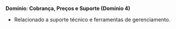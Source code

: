 **Domínio**: **Cobrança, Preços e Suporte (Domínio 4)**

- Relacionado a suporte técnico e ferramentas de gerenciamento.